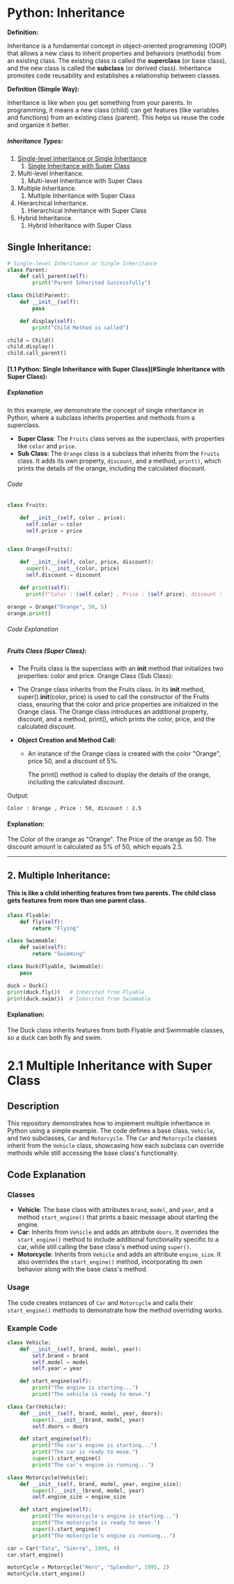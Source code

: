 # Python: Inheritance

**Definition:**

Inheritance is a fundamental concept in object-oriented programming (OOP) that allows a new class to inherit properties and behaviors (methods) from an existing class. The existing class is called the **superclass** (or base class), and the new class is called the **subclass** (or derived class). Inheritance promotes code reusability and establishes a relationship between classes.

**Definition (Simple Way):**

Inheritance is like when you get something from your parents.
In programming, it means a new class (child) can get features (like variables and functions) from an existing class (parent).
This helps us reuse the code and organize it better.

##### Inheritance Types:

1. [Single-level Inheritance or Single Inheritance](#single-inheritance)
   1. [Single Inheritance with Super Class](#11-python-single-inheritance-with-super-class)
2. Multi-level Inheritance.
   1. Multi-level Inheritance with Super Class
3. Multiple Inheritance.
   1. Multiple Inheritance with Super Class
4. Hierarchical Inheritance.
   1. Hierarchical Inheritance with Super Class
5. Hybrid Inheritance.
   1. Hybrid Inheritance with Super Class

## Single Inheritance:

```python
# Single-level Inheritance or Single Inheritance
class Parent:
    def call_parent(self):
        print("Parent Inherited Successfully")

class Child(Parent):
    def __init__(self):
        pass

    def display(self):
        print("Child Method is called")

child = Child()
child.display()
child.call_parent()

```

#### [1.1 Python: Single Inheritance with Super Class](#Single Inheritance with Super Class):

##### Explanation

In this example, we demonstrate the concept of single inheritance in Python, where a subclass inherits properties and methods from a superclass.

- **Super Class**: The `Fruits` class serves as the superclass, with properties like `color` and `price`.
- **Sub Class**: The `Orange` class is a subclass that inherits from the `Fruits` class. It adds its own property, `discount`, and a method, `print()`, which prints the details of the orange, including the calculated discount.

###### Code

```python
class Fruits:

    def __init__(self, color , price):
      self.color = color
      self.price = price


class Orange(Fruits):

    def __init__(self, color, price, discount):
      super().__init__(color, price)
      self.discount = discount

    def print(self):
      print(f"Color : {self.color} , Price : {self.price}, discount : {(self.price * self.discount)/100}")

orange = Orange("Orange", 50, 5)
orange.print()
```

###### Code Explanation

##### Fruits Class (Super Class):

- The Fruits class is the superclass with an **init** method that initializes two properties: color and price.
  Orange Class (Sub Class):
- The Orange class inherits from the Fruits class.
  In its **init** method, super().**init**(color, price) is used to call the constructor of the Fruits class, ensuring that the color and price properties are initialized in the Orange class.
  The Orange class introduces an additional property, discount, and a method, print(), which prints the color, price, and the calculated discount.
- **Object Creation and Method Call:**

  - An instance of the Orange class is created with the color "Orange", price 50, and a discount of 5%.

    The print() method is called to display the details of the orange, including the calculated discount.

Output:

```
Color : Orange , Price : 50, discount : 2.5
```

#### Explanation:

The Color of the orange as "Orange".
The Price of the orange as 50.
The discount amount is calculated as 5% of 50, which equals 2.5.

<hr/>

## 2. Multiple Inheritance:

#### This is like a child inheriting features from two parents. The child class gets features from more than one parent class.

```python
class Flyable:
    def fly(self):
        return "Flying"

class Swimmable:
    def swim(self):
        return "Swimming"

class Duck(Flyable, Swimmable):
    pass

duck = Duck()
print(duck.fly())   # Inherited from Flyable
print(duck.swim())  # Inherited from Swimmable
```

#### Explanation:

The Duck class inherits features from both Flyable and Swimmable classes, so a duck can both fly and swim.

# 2.1 Multiple Inheritance with Super Class

## Description

This repository demonstrates how to implement multiple inheritance in Python using a simple example. The code defines a base class, `Vehicle`, and two subclasses, `Car` and `Motorcycle`. The `Car` and `Motorcycle` classes inherit from the `Vehicle` class, showcasing how each subclass can override methods while still accessing the base class's functionality.

## Code Explanation

### Classes

- **Vehicle**: The base class with attributes `brand`, `model`, and `year`, and a method `start_engine()` that prints a basic message about starting the engine.
- **Car**: Inherits from `Vehicle` and adds an attribute `doors`. It overrides the `start_engine()` method to include additional functionality specific to a car, while still calling the base class's method using `super()`.
- **Motorcycle**: Inherits from `Vehicle` and adds an attribute `engine_size`. It also overrides the `start_engine()` method, incorporating its own behavior along with the base class's method.

### Usage

The code creates instances of `Car` and `Motorcycle` and calls their `start_engine()` methods to demonstrate how the method overriding works.

### Example Code

```python
class Vehicle:
    def __init__(self, brand, model, year):
        self.brand = brand
        self.model = model
        self.year = year

    def start_engine(self):
        print("The engine is starting...")
        print("The vehicle is ready to move.")

class Car(Vehicle):
    def __init__(self, brand, model, year, doors):
        super().__init__(brand, model, year)
        self.doors = doors

    def start_engine(self):
        print("The car's engine is starting...")
        print("The car is ready to move.")
        super().start_engine()
        print("The car's engine is running...")

class Motorcycle(Vehicle):
    def __init__(self, brand, model, year, engine_size):
        super().__init__(brand, model, year)
        self.engine_size = engine_size

    def start_engine(self):
        print("The motorcycle's engine is starting...")
        print("The motorcycle is ready to move.")
        super().start_engine()
        print("The motorcycle's engine is running...")

car = Car("Tata", "Sierra", 1999, 4)
car.start_engine()

motorCycle = Motorcycle("Hero", "Splendor", 1995, 2)
motorCycle.start_engine()
```
